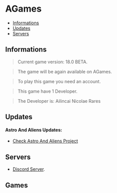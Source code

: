 # AGames

- [Informations](#informations)
- [Updates](#updates)
- [Servers](#servers)

## Informations
> Current game version: 18.0 BETA.

> The game will be again available on AGames.

> To play this game you need an account.

> This game have 1 Developer.

> The Developer is: Ailincai Nicolae Rares

## Updates
#### Astro And Aliens Updates:
- [Check Astro And Aliens Project](https://github.com/Ailincai-Nicolae-Rares/Astro-And-Aliens/projects/1)

## Servers
- [Discord Server](https://discord.gg/dBUc67y).

## Games

